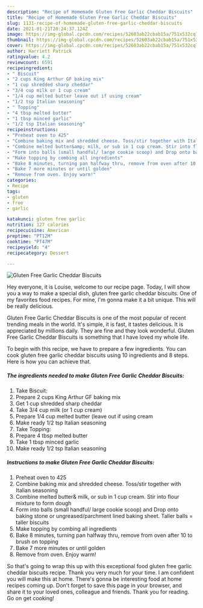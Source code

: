 ```yaml
---
description: "Recipe of Homemade Gluten Free Garlic Cheddar Biscuits"
title: "Recipe of Homemade Gluten Free Garlic Cheddar Biscuits"
slug: 1131-recipe-of-homemade-gluten-free-garlic-cheddar-biscuits
date: 2021-01-21T20:24:37.124Z
image: https://img-global.cpcdn.com/recipes/52603ab22cbab15a/751x532cq70/gluten-free-garlic-cheddar-biscuits-recipe-main-photo.jpg
thumbnail: https://img-global.cpcdn.com/recipes/52603ab22cbab15a/751x532cq70/gluten-free-garlic-cheddar-biscuits-recipe-main-photo.jpg
cover: https://img-global.cpcdn.com/recipes/52603ab22cbab15a/751x532cq70/gluten-free-garlic-cheddar-biscuits-recipe-main-photo.jpg
author: Harriett Patrick
ratingvalue: 4.2
reviewcount: 6591
recipeingredient:
- " Biscuit"
- "2 cups King Arthur GF baking mix"
- "1 cup shredded sharp cheddar"
- "3/4 cup milk or 1 cup cream"
- "1/4 cup melted butter leave out if using cream"
- "1/2 tsp Italian seasoning"
- " Topping"
- "4 tbsp melted butter"
- "1 tbsp minced garlic"
- "1/2 tsp Italian seasoning"
recipeinstructions:
- "Preheat oven to 425"
- "Combine baking mix and shredded cheese. Toss/stir together with Italian seasoning"
- "Combine melted butter&amp; milk, or sub in 1 cup cream. Stir into flour mixture to form dough"
- "Form into balls (small handful/ large cookie scoop) and Drop onto baking stone or ungreased/parchment lined baking sheet. Taller balls = taller biscuits"
- "Make topping by combing all ingredients"
- "Bake 8 minutes, turning pan halfway thru, remove from oven after 10 to brush on topping"
- "Bake 7 more minutes or until golden"
- "Remove from oven. Enjoy warm!"
categories:
- Recipe
tags:
- gluten
- free
- garlic

katakunci: gluten free garlic 
nutrition: 127 calories
recipecuisine: American
preptime: "PT12M"
cooktime: "PT47M"
recipeyield: "4"
recipecategory: Dessert

---
```



![Gluten Free Garlic Cheddar Biscuits](https://img-global.cpcdn.com/recipes/52603ab22cbab15a/751x532cq70/gluten-free-garlic-cheddar-biscuits-recipe-main-photo.jpg)

Hey everyone, it is Louise, welcome to our recipe page. Today, I will show you a way to make a special dish, gluten free garlic cheddar biscuits. One of my favorites food recipes. For mine, I'm gonna make it a bit unique. This will be really delicious.

Gluten Free Garlic Cheddar Biscuits is one of the most popular of recent trending meals in the world. It's simple, it is fast, it tastes delicious. It is appreciated by millions daily. They are fine and they look wonderful. Gluten Free Garlic Cheddar Biscuits is something that I have loved my whole life.




To begin with this recipe, we have to prepare a few ingredients. You can cook gluten free garlic cheddar biscuits using 10 ingredients and 8 steps. Here is how you can achieve that.

<!--inarticleads1-->

##### The ingredients needed to make Gluten Free Garlic Cheddar Biscuits:

1. Take  Biscuit:
1. Prepare 2 cups King Arthur GF baking mix
1. Get 1 cup shredded sharp cheddar
1. Take 3/4 cup milk (or 1 cup cream)
1. Prepare 1/4 cup melted butter (leave out if using cream
1. Make ready 1/2 tsp Italian seasoning
1. Take  Topping:
1. Prepare 4 tbsp melted butter
1. Take 1 tbsp minced garlic
1. Make ready 1/2 tsp Italian seasoning




<!--inarticleads2-->

##### Instructions to make Gluten Free Garlic Cheddar Biscuits:

1. Preheat oven to 425
1. Combine baking mix and shredded cheese. Toss/stir together with Italian seasoning
1. Combine melted butter&amp; milk, or sub in 1 cup cream. Stir into flour mixture to form dough
1. Form into balls (small handful/ large cookie scoop) and Drop onto baking stone or ungreased/parchment lined baking sheet. Taller balls = taller biscuits
1. Make topping by combing all ingredients
1. Bake 8 minutes, turning pan halfway thru, remove from oven after 10 to brush on topping
1. Bake 7 more minutes or until golden
1. Remove from oven. Enjoy warm!




So that's going to wrap this up with this exceptional food gluten free garlic cheddar biscuits recipe. Thank you very much for your time. I am confident you will make this at home. There's gonna be interesting food at home recipes coming up. Don't forget to save this page in your browser, and share it to your loved ones, colleague and friends. Thank you for reading. Go on get cooking!
